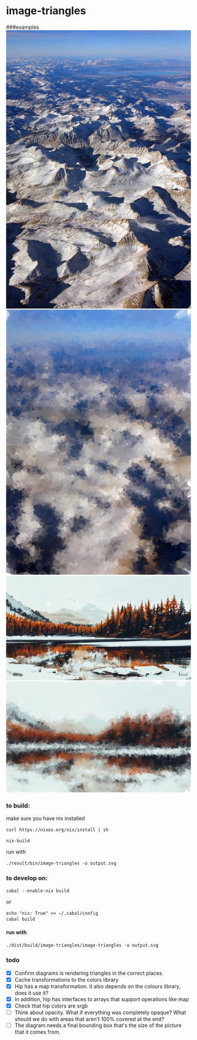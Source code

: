 # image-triangles
###examples
![example1Orig](sierra.jpg)
![example1result](sierraResult.png)
![example2Orig](art.png)
![example2Result](artResult.png)

### to build:

make sure you have nix installed
```
curl https://nixos.org/nix/install | sh
```

```
nix-build

```
run with
```
./result/bin/image-triangles -o output.svg
```

### to develop on:
```
cabal --enable-nix build
```
or
```
echo "nix: True" >> ~/.cabal/config
cabal build
```

#### run with
```
./dist/build/image-triangles/image-triangles -o output.svg
```

### todo
- [x] Confirm diagrams is rendering triangles in the correct places.
- [x] Cache transformations to the colors library
- [x] Hip has a map transformation. It also depends on the colours library, does it use it?
- [x] In addition, hip has interfaces to arrays that support operations like map
- [x] Check that hip colors are srgb
- [ ] Think about opacity. What if everything was completely opaque? What should we do with areas that aren’t 100% covered at the end?
- [ ] The diagram needs a final bounding box that's the size of the picture that it comes from.
